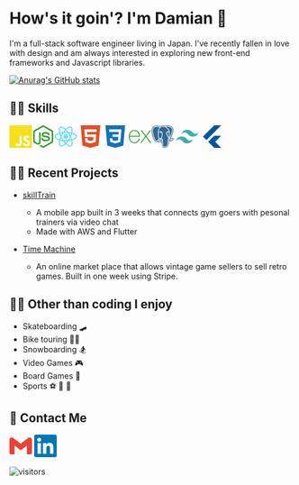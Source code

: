 # How's it goin'? I'm Damian 👋

I'm a full-stack software engineer living in Japan.
I've recently fallen in love with design and am always interested in exploring new front-end frameworks and Javascript libraries.

[![Anurag's GitHub stats](https://github-readme-stats.vercel.app/api?username=dmacdermott&hide=stars&count_private=true&show_icons=true&theme=buefy)](https://github.com/anuraghazra/github-readme-stats)

## 👨‍💻 Skills

<svg fill="#F7DF1E" width="40" role="img" viewBox="0 0 24 24" xmlns="http://www.w3.org/2000/svg"><title>JavaScript</title><path d="M0 0h24v24H0V0zm22.034 18.276c-.175-1.095-.888-2.015-3.003-2.873-.736-.345-1.554-.585-1.797-1.14-.091-.33-.105-.51-.046-.705.15-.646.915-.84 1.515-.66.39.12.75.42.976.9 1.034-.676 1.034-.676 1.755-1.125-.27-.42-.404-.601-.586-.78-.63-.705-1.469-1.065-2.834-1.034l-.705.089c-.676.165-1.32.525-1.71 1.005-1.14 1.291-.811 3.541.569 4.471 1.365 1.02 3.361 1.244 3.616 2.205.24 1.17-.87 1.545-1.966 1.41-.811-.18-1.26-.586-1.755-1.336l-1.83 1.051c.21.48.45.689.81 1.109 1.74 1.756 6.09 1.666 6.871-1.004.029-.09.24-.705.074-1.65l.046.067zm-8.983-7.245h-2.248c0 1.938-.009 3.864-.009 5.805 0 1.232.063 2.363-.138 2.711-.33.689-1.18.601-1.566.48-.396-.196-.597-.466-.83-.855-.063-.105-.11-.196-.127-.196l-1.825 1.125c.305.63.75 1.172 1.324 1.517.855.51 2.004.675 3.207.405.783-.226 1.458-.691 1.811-1.411.51-.93.402-2.07.397-3.346.012-2.054 0-4.109 0-6.179l.004-.056z"/></svg><svg width="40" fill="#339933" role="img" viewBox="0 0 24 24" xmlns="http://www.w3.org/2000/svg"><title>Node.js</title><path d="M11.998,24c-0.321,0-0.641-0.084-0.922-0.247l-2.936-1.737c-0.438-0.245-0.224-0.332-0.08-0.383 c0.585-0.203,0.703-0.25,1.328-0.604c0.065-0.037,0.151-0.023,0.218,0.017l2.256,1.339c0.082,0.045,0.197,0.045,0.272,0l8.795-5.076 c0.082-0.047,0.134-0.141,0.134-0.238V6.921c0-0.099-0.053-0.192-0.137-0.242l-8.791-5.072c-0.081-0.047-0.189-0.047-0.271,0 L3.075,6.68C2.99,6.729,2.936,6.825,2.936,6.921v10.15c0,0.097,0.054,0.189,0.139,0.235l2.409,1.392 c1.307,0.654,2.108-0.116,2.108-0.89V7.787c0-0.142,0.114-0.253,0.256-0.253h1.115c0.139,0,0.255,0.112,0.255,0.253v10.021 c0,1.745-0.95,2.745-2.604,2.745c-0.508,0-0.909,0-2.026-0.551L2.28,18.675c-0.57-0.329-0.922-0.945-0.922-1.604V6.921 c0-0.659,0.353-1.275,0.922-1.603l8.795-5.082c0.557-0.315,1.296-0.315,1.848,0l8.794,5.082c0.57,0.329,0.924,0.944,0.924,1.603 v10.15c0,0.659-0.354,1.273-0.924,1.604l-8.794,5.078C12.643,23.916,12.324,24,11.998,24z M19.099,13.993 c0-1.9-1.284-2.406-3.987-2.763c-2.731-0.361-3.009-0.548-3.009-1.187c0-0.528,0.235-1.233,2.258-1.233 c1.807,0,2.473,0.389,2.747,1.607c0.024,0.115,0.129,0.199,0.247,0.199h1.141c0.071,0,0.138-0.031,0.186-0.081 c0.048-0.054,0.074-0.123,0.067-0.196c-0.177-2.098-1.571-3.076-4.388-3.076c-2.508,0-4.004,1.058-4.004,2.833 c0,1.925,1.488,2.457,3.895,2.695c2.88,0.282,3.103,0.703,3.103,1.269c0,0.983-0.789,1.402-2.642,1.402 c-2.327,0-2.839-0.584-3.011-1.742c-0.02-0.124-0.126-0.215-0.253-0.215h-1.137c-0.141,0-0.254,0.112-0.254,0.253 c0,1.482,0.806,3.248,4.655,3.248C17.501,17.007,19.099,15.91,19.099,13.993z"/></svg><svg fill="#61DAFB" width="40" role="img" viewBox="0 0 24 24" xmlns="http://www.w3.org/2000/svg"><title>React</title><path d="M14.23 12.004a2.236 2.236 0 0 1-2.235 2.236 2.236 2.236 0 0 1-2.236-2.236 2.236 2.236 0 0 1 2.235-2.236 2.236 2.236 0 0 1 2.236 2.236zm2.648-10.69c-1.346 0-3.107.96-4.888 2.622-1.78-1.653-3.542-2.602-4.887-2.602-.41 0-.783.093-1.106.278-1.375.793-1.683 3.264-.973 6.365C1.98 8.917 0 10.42 0 12.004c0 1.59 1.99 3.097 5.043 4.03-.704 3.113-.39 5.588.988 6.38.32.187.69.275 1.102.275 1.345 0 3.107-.96 4.888-2.624 1.78 1.654 3.542 2.603 4.887 2.603.41 0 .783-.09 1.106-.275 1.374-.792 1.683-3.263.973-6.365C22.02 15.096 24 13.59 24 12.004c0-1.59-1.99-3.097-5.043-4.032.704-3.11.39-5.587-.988-6.38-.318-.184-.688-.277-1.092-.278zm-.005 1.09v.006c.225 0 .406.044.558.127.666.382.955 1.835.73 3.704-.054.46-.142.945-.25 1.44-.96-.236-2.006-.417-3.107-.534-.66-.905-1.345-1.727-2.035-2.447 1.592-1.48 3.087-2.292 4.105-2.295zm-9.77.02c1.012 0 2.514.808 4.11 2.28-.686.72-1.37 1.537-2.02 2.442-1.107.117-2.154.298-3.113.538-.112-.49-.195-.964-.254-1.42-.23-1.868.054-3.32.714-3.707.19-.09.4-.127.563-.132zm4.882 3.05c.455.468.91.992 1.36 1.564-.44-.02-.89-.034-1.345-.034-.46 0-.915.01-1.36.034.44-.572.895-1.096 1.345-1.565zM12 8.1c.74 0 1.477.034 2.202.093.406.582.802 1.203 1.183 1.86.372.64.71 1.29 1.018 1.946-.308.655-.646 1.31-1.013 1.95-.38.66-.773 1.288-1.18 1.87-.728.063-1.466.098-2.21.098-.74 0-1.477-.035-2.202-.093-.406-.582-.802-1.204-1.183-1.86-.372-.64-.71-1.29-1.018-1.946.303-.657.646-1.313 1.013-1.954.38-.66.773-1.286 1.18-1.868.728-.064 1.466-.098 2.21-.098zm-3.635.254c-.24.377-.48.763-.704 1.16-.225.39-.435.782-.635 1.174-.265-.656-.49-1.31-.676-1.947.64-.15 1.315-.283 2.015-.386zm7.26 0c.695.103 1.365.23 2.006.387-.18.632-.405 1.282-.66 1.933-.2-.39-.41-.783-.64-1.174-.225-.392-.465-.774-.705-1.146zm3.063.675c.484.15.944.317 1.375.498 1.732.74 2.852 1.708 2.852 2.476-.005.768-1.125 1.74-2.857 2.475-.42.18-.88.342-1.355.493-.28-.958-.646-1.956-1.1-2.98.45-1.017.81-2.01 1.085-2.964zm-13.395.004c.278.96.645 1.957 1.1 2.98-.45 1.017-.812 2.01-1.086 2.964-.484-.15-.944-.318-1.37-.5-1.732-.737-2.852-1.706-2.852-2.474 0-.768 1.12-1.742 2.852-2.476.42-.18.88-.342 1.356-.494zm11.678 4.28c.265.657.49 1.312.676 1.948-.64.157-1.316.29-2.016.39.24-.375.48-.762.705-1.158.225-.39.435-.788.636-1.18zm-9.945.02c.2.392.41.783.64 1.175.23.39.465.772.705 1.143-.695-.102-1.365-.23-2.006-.386.18-.63.406-1.282.66-1.933zM17.92 16.32c.112.493.2.968.254 1.423.23 1.868-.054 3.32-.714 3.708-.147.09-.338.128-.563.128-1.012 0-2.514-.807-4.11-2.28.686-.72 1.37-1.536 2.02-2.44 1.107-.118 2.154-.3 3.113-.54zm-11.83.01c.96.234 2.006.415 3.107.532.66.905 1.345 1.727 2.035 2.446-1.595 1.483-3.092 2.295-4.11 2.295-.22-.005-.406-.05-.553-.132-.666-.38-.955-1.834-.73-3.703.054-.46.142-.944.25-1.438zm4.56.64c.44.02.89.034 1.345.034.46 0 .915-.01 1.36-.034-.44.572-.895 1.095-1.345 1.565-.455-.47-.91-.993-1.36-1.565z"/></svg>
<svg fill="#E34F26" width="40" role="img" viewBox="0 0 24 24" xmlns="http://www.w3.org/2000/svg"><title>HTML5</title><path d="M1.5 0h21l-1.91 21.563L11.977 24l-8.564-2.438L1.5 0zm7.031 9.75l-.232-2.718 10.059.003.23-2.622L5.412 4.41l.698 8.01h9.126l-.326 3.426-2.91.804-2.955-.81-.188-2.11H6.248l.33 4.171L12 19.351l5.379-1.443.744-8.157H8.531z"/></svg>
<svg fill="#1572B6" width="40" role="img" viewBox="0 0 24 24" xmlns="http://www.w3.org/2000/svg"><title>CSS3</title><path d="M1.5 0h21l-1.91 21.563L11.977 24l-8.565-2.438L1.5 0zm17.09 4.413L5.41 4.41l.213 2.622 10.125.002-.255 2.716h-6.64l.24 2.573h6.182l-.366 3.523-2.91.804-2.956-.81-.188-2.11h-2.61l.29 3.855L12 19.288l5.373-1.53L18.59 4.414z"/></svg>
<svg width="40" fill="#339933" role="img" viewBox="0 0 24 24" xmlns="http://www.w3.org/2000/svg"><title>Express</title><path d="M24 18.588a1.529 1.529 0 01-1.895-.72l-3.45-4.771-.5-.667-4.003 5.444a1.466 1.466 0 01-1.802.708l5.158-6.92-4.798-6.251a1.595 1.595 0 011.9.666l3.576 4.83 3.596-4.81a1.435 1.435 0 011.788-.668L21.708 7.9l-2.522 3.283a.666.666 0 000 .994l4.804 6.412zM.002 11.576l.42-2.075c1.154-4.103 5.858-5.81 9.094-3.27 1.895 1.489 2.368 3.597 2.275 5.973H1.116C.943 16.447 4.005 19.009 7.92 17.7a4.078 4.078 0 002.582-2.876c.207-.666.548-.78 1.174-.588a5.417 5.417 0 01-2.589 3.957 6.272 6.272 0 01-7.306-.933 6.575 6.575 0 01-1.64-3.858c0-.235-.08-.455-.134-.666A88.33 88.33 0 010 11.577zm1.127-.286h9.654c-.06-3.076-2.001-5.258-4.59-5.278-2.882-.04-4.944 2.094-5.071 5.264z"/></svg><svg fill="#336791" width="40" role="img" xmlns="http://www.w3.org/2000/svg" viewBox="0 0 24 24"><title>PostgreSQL</title><path d="M17.086 0a10.134 10.134 0 00-2.755.403l-.063.02a10.922 10.922 0 00-1.71-.165C11.38.238 10.368.524 9.552 1 8.748.721 7.08.24 5.322.336c-1.224.067-2.56.44-3.55 1.484C.785 2.865.262 4.482.372 6.682c.03.607.204 1.597.49 2.88.288 1.281.69 2.782 1.194 4.151.503 1.37 1.054 2.6 1.915 3.436.43.42 1.022.771 1.72.742.49-.02.933-.235 1.315-.552.186.245.385.352.566.451.228.125.45.21.68.266.413.103 1.12.241 1.948.1.282-.047.579-.139.875-.27.01.33.024.653.037.98.04 1.036.067 1.993.378 2.832.05.137.187.843.727 1.466.54.624 1.598 1.013 2.803.755.85-.182 1.93-.51 2.649-1.532.71-1.01 1.03-2.459 1.093-4.809a4.73 4.73 0 01.055-.336l.169.015h.02c.907.041 1.89-.088 2.713-.47.728-.337 1.279-.678 1.68-1.283.1-.15.21-.33.24-.643.03-.312-.15-.8-.446-1.025-.595-.452-.97-.28-1.37-.197a6.27 6.27 0 01-1.202.146c1.156-1.947 1.985-4.015 2.458-5.845.28-1.08.437-2.076.45-2.947.013-.87-.058-1.642-.58-2.309C21.318.6 19.025.024 17.25.004c-.055 0-.11-.002-.165 0zm-.047.64c1.678-.016 3.822.455 5.36 2.422.347.442.45 1.088.438 1.884-.013.795-.16 1.747-.43 2.79-.521 2.02-1.507 4.375-2.896 6.488a.756.756 0 00.158.086c.29.12.95.223 2.27-.048.332-.07.575-.117.827.075a.52.52 0 01.183.425.704.704 0 01-.13.336c-.255.383-.758.746-1.403 1.045-.571.266-1.39.405-2.116.413-.364.004-.7-.024-.985-.113l-.018-.007c-.11 1.06-.363 3.153-.528 4.108-.132.77-.363 1.382-.804 1.84-.44.458-1.063.734-1.901.914-1.038.223-1.795-.017-2.283-.428-.487-.41-.71-.954-.844-1.287-.092-.23-.14-.528-.186-.926-.046-.398-.08-.885-.103-1.434a51.426 51.426 0 01-.03-2.523 3.061 3.061 0 01-1.552.76c-.69.117-1.304.002-1.671-.09a2.276 2.276 0 01-.52-.2c-.17-.092-.332-.195-.44-.398a.56.56 0 01-.057-.38.61.61 0 01.218-.332c.198-.16.46-.25.855-.333.719-.148.97-.249 1.123-.37.13-.104.277-.314.537-.622a1.16 1.16 0 01-.003-.04 2.96 2.96 0 01-1.33-.359c-.15.158-.916.968-1.85 2.092-.393.47-.827.74-1.285.76-.458.02-.872-.212-1.224-.553-.703-.683-1.264-1.858-1.753-3.186-.488-1.328-.885-2.807-1.167-4.067-.283-1.26-.45-2.276-.474-2.766-.105-2.082.382-3.485 1.217-4.37.836-.885 1.982-1.22 3.099-1.284 2.005-.115 3.909.584 4.294.734.742-.504 1.698-.818 2.892-.798a7.39 7.39 0 011.68.218l.02-.009a6.854 6.854 0 01.74-.214 9.626 9.626 0 012.07-.25zm.152.67h-.146a8.74 8.74 0 00-1.704.192c1.246.552 2.187 1.402 2.85 2.25a8.44 8.44 0 011.132 1.92c.11.264.184.487.226.66.02.087.035.16.04.236a.44.44 0 01-.012.144c0 .003-.005.01-.006.013.03.876-.187 1.47-.213 2.306-.02.606.135 1.318.173 2.095.036.73-.052 1.532-.526 2.32.04.047.076.095.114.143 1.254-1.975 2.158-4.16 2.64-6.023.258-1.003.395-1.912.407-2.632.01-.72-.124-1.242-.295-1.46-1.342-1.716-3.158-2.153-4.68-2.165zm-4.79.256c-1.182.003-2.03.36-2.673.895-.663.553-1.108 1.31-1.4 2.085-.347.92-.466 1.81-.513 2.414l.013-.008c.357-.2.826-.4 1.328-.516.502-.115 1.043-.15 1.533.04s.895.636 1.042 1.314c.704 3.257-.22 4.468-.56 5.382a9.61 9.61 0 00-.33 1.013c.043-.01.086-.022.129-.026.24-.02.428.06.54.108.342.142.577.44.704.78.033.09.057.185.07.284a.336.336 0 01.02.127 55.14 55.14 0 00.014 3.738c.023.538.057 1.012.1 1.386.043.373.104.657.143.753.128.32.315.74.653 1.024.338.284.823.474 1.709.284.768-.165 1.242-.394 1.559-.723.316-.329.505-.787.626-1.488.18-1.05.545-4.095.589-4.668-.02-.432.044-.764.182-1.017.142-.26.362-.419.552-.505.095-.043.184-.072.257-.093a5.956 5.956 0 00-.243-.325 4.456 4.456 0 01-.666-1.099 8.296 8.296 0 00-.257-.483c-.133-.24-.301-.54-.477-.877-.352-.675-.735-1.493-.934-2.29-.198-.796-.227-1.62.28-2.2.45-.517 1.24-.73 2.427-.61-.035-.106-.056-.193-.115-.333a7.817 7.817 0 00-1.041-1.764c-1.005-1.285-2.632-2.559-5.146-2.6H12.4zm-6.642.052c-.127 0-.254.004-.38.011-1.01.058-1.965.351-2.648 1.075-.684.724-1.134 1.911-1.036 3.876.019.372.18 1.414.459 2.652.277 1.238.67 2.695 1.142 3.982.473 1.287 1.046 2.407 1.59 2.937.274.265.512.372.728.363.217-.01.478-.135.797-.518a43.244 43.244 0 011.81-2.048 3.497 3.497 0 01-1.167-3.15c.103-.739.117-1.43.105-1.976-.012-.532-.05-.886-.05-1.107a.336.336 0 010-.019v-.005l-.001-.006A9.893 9.893 0 017.7 4.307c.28-.744.697-1.5 1.322-2.112-.614-.202-1.704-.51-2.884-.568a7.603 7.603 0 00-.38-.01zM18.157 6.9c-.68.01-1.06.184-1.26.413-.283.325-.31.895-.134 1.597.175.703.537 1.49.877 2.142.17.327.335.621.468.86.134.24.232.41.292.555.055.134.116.252.178.362.263-.555.31-1.1.283-1.668-.035-.703-.198-1.422-.174-2.15.027-.85.195-1.405.21-2.063a5.793 5.793 0 00-.74-.048zm-8.234.115a2.82 2.82 0 00-.616.074 4.665 4.665 0 00-1.153.45 2.417 2.417 0 00-.35.227l-.021.02c.006.146.035.5.047 1.021.012.57-.002 1.297-.112 2.084-.24 1.71 1.002 3.126 2.46 3.128.085-.35.225-.707.365-1.082.406-1.094 1.205-1.892.532-5.006-.11-.51-.328-.716-.628-.832a1.474 1.474 0 00-.524-.084zm7.917.204h.05a.878.878 0 01.18.022c.054.012.1.03.138.055a.164.164 0 01.075.11l-.001.008a.24.24 0 01-.035.135.668.668 0 01-.11.15.677.677 0 01-.386.212.59.59 0 01-.41-.103.608.608 0 01-.13-.118.26.26 0 01-.063-.127.17.17 0 01.042-.128.384.384 0 01.117-.09c.096-.054.226-.094.373-.116.055-.008.109-.012.16-.013zm-7.82.168c.053 0 .109.005.166.013.153.021.289.062.393.122a.446.446 0 01.133.106.223.223 0 01.054.17.302.302 0 01-.075.154.649.649 0 01-.143.13.64.64 0 01-.448.113.728.728 0 01-.42-.228.71.71 0 01-.118-.164.28.28 0 01-.041-.177c.015-.108.104-.164.19-.195a.866.866 0 01.308-.04zm9.06 7.343l-.003.001c-.147.053-.268.075-.37.12a.452.452 0 00-.24.214c-.062.115-.116.32-.1.666a.51.51 0 00.148.07c.17.052.458.086.778.081.638-.007 1.423-.156 1.84-.35a3.95 3.95 0 00.943-.615h-.001c-1.393.288-2.18.211-2.663.012a1.315 1.315 0 01-.332-.2zm-8.031.094h-.021c-.053.005-.13.023-.28.188-.347.39-.47.635-.756.864-.287.228-.66.35-1.405.503a1.918 1.918 0 00-.461.144c.029.024.026.03.07.053.109.06.249.113.362.142.32.08.846.173 1.395.08.549-.094 1.12-.357 1.607-1.04.084-.118.093-.292.024-.479-.07-.187-.223-.348-.331-.393a.653.653 0 00-.204-.06z"/></svg>
<svg fill="#38B2AC" width="40" role="img" viewBox="0 0 24 24" xmlns="http://www.w3.org/2000/svg"><title>Tailwind CSS</title><path d="M12.001,4.8c-3.2,0-5.2,1.6-6,4.8c1.2-1.6,2.6-2.2,4.2-1.8c0.913,0.228,1.565,0.89,2.288,1.624 C13.666,10.618,15.027,12,18.001,12c3.2,0,5.2-1.6,6-4.8c-1.2,1.6-2.6,2.2-4.2,1.8c-0.913-0.228-1.565-0.89-2.288-1.624 C16.337,6.182,14.976,4.8,12.001,4.8z M6.001,12c-3.2,0-5.2,1.6-6,4.8c1.2-1.6,2.6-2.2,4.2-1.8c0.913,0.228,1.565,0.89,2.288,1.624 c1.177,1.194,2.538,2.576,5.512,2.576c3.2,0,5.2-1.6,6-4.8c-1.2,1.6-2.6,2.2-4.2,1.8c-0.913-0.228-1.565-0.89-2.288-1.624 C10.337,13.382,8.976,12,6.001,12z"/></svg>
<svg width="40" fill="#02569B" role="img" xmlns="http://www.w3.org/2000/svg" viewBox="0 0 24 24"><title>Flutter icon</title><path d="M14.314 0L2.3 12 6 15.7 21.684.013h-7.357zm.014 11.072L7.857 17.53l6.47 6.47H21.7l-6.46-6.468 6.46-6.46h-7.37z"/></svg>

## 👷‍♂️ Recent Projects

- <a href="https://github.com/skilltrain/skilltrain-app">skillTrain</a>

  - A mobile app built in 3 weeks that connects gym goers with pesonal trainers via video chat
  - Made with AWS and Flutter

- <a href="https://github.com/CC16FloppyDisc/floppyDisc">Time Machine</a>
  - An online market place that allows vintage game sellers to sell retro games. Built in one week using Stripe.

## 💁‍♂️ Other than coding I enjoy

- Skateboarding 🛹
- Bike touring 🚵‍♂️
- Snowboarding 🏂
- Video Games 🎮
- Board Games 🎲
- Sports ⚽️ 🏏 🏉

## 📧 Contact Me

<a href="mailto:damianmacdermott@gmail.com"><svg fill="#EA4335" width="40" role="img" viewBox="0 0 24 24" xmlns="http://www.w3.org/2000/svg"><title>Gmail</title><path d="M24 5.457v13.909c0 .904-.732 1.636-1.636 1.636h-3.819V11.73L12 16.64l-6.545-4.91v9.273H1.636A1.636 1.636 0 0 1 0 19.366V5.457c0-2.023 2.309-3.178 3.927-1.964L5.455 4.64 12 9.548l6.545-4.91 1.528-1.145C21.69 2.28 24 3.434 24 5.457z"/></svg></a>
<a href="https://www.linkedin.com/in/dmacdermott/"><svg fill="#0077B5" width="40"
 role="img" viewBox="0 0 24 24" xmlns="http://www.w3.org/2000/svg"><title>LinkedIn </title><path d="M20.447 20.452h-3.554v-5.569c0-1.328-.027-3.037-1.852-3.037-1.853 0-2.136 1.445-2.136 2.939v5.667H9.351V9h3.414v1.561h.046c.477-.9 1.637-1.85 3.37-1.85 3.601 0 4.267 2.37 4.267 5.455v6.286zM5.337 7.433c-1.144 0-2.063-.926-2.063-2.065 0-1.138.92-2.063 2.063-2.063 1.14 0 2.064.925 2.064 2.063 0 1.139-.925 2.065-2.064 2.065zm1.782 13.019H3.555V9h3.564v11.452zM22.225 0H1.771C.792 0 0 .774 0 1.729v20.542C0 23.227.792 24 1.771 24h20.451C23.2 24 24 23.227 24 22.271V1.729C24 .774 23.2 0 22.222 0h.003z"/></svg></a>

![visitors](https://visitor-badge.glitch.me/badge?page_id=dmacdermott.dmacdermott)
